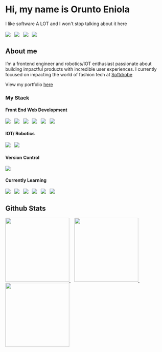 # Hi, my name is Orunto Eniola
I like software A LOT and I won't stop talking about it here
\
\
[<img src='https://img.shields.io/badge/LinkedIn-0077B5?style=for-the-badge&logo=linkedin&logoColor=white'/>](https://www.linkedin.com/in/eniola-orunto-40b904179/)
&nbsp; 
[<img src='https://img.shields.io/badge/Twitter-1DA1F2?style=for-the-badge&logo=twitter&logoColor=white'/>](https://twitter.com/0runto)
&nbsp;
[<img src='https://img.shields.io/badge/dev.to-0A0A0A?style=for-the-badge&logo=devdotto&logoColor=white'/>](https://dev.to/orunto)
&nbsp;
[<img src='https://img.shields.io/badge/Medium-12100E?style=for-the-badge&logo=medium&logoColor=white'/>](https://medium.com/orunto)&nbsp; 

## About me
I’m a frontend engineer and robotics/IOT enthusiast passionate about building impactful products with incredible user experiences. I currently focused on impacting the world of fashion tech at [Softdrobe](https://softdrobe.com)

View my portfolio <a href="https://orunto-dot-dev.vercel.app">here</a>

### My Stack
#### Front End Web Development
<img src='https://img.shields.io/badge/React-20232A?style=for-the-badge&logo=react&logoColor=61DAFB'/>
&nbsp;
<img src='https://img.shields.io/badge/next.js-000000?style=for-the-badge&logo=nextdotjs&logoColor=white'/>
&nbsp; 
<img src='https://img.shields.io/badge/Tailwind_CSS-38B2AC?style=for-the-badge&logo=tailwind-css&logoColor=white'/>
&nbsp; 
<img src='https://img.shields.io/badge/Sass-CC6699?style=for-the-badge&logo=sass&logoColor=white'/>
&nbsp; 
<img src='https://img.shields.io/badge/Framer-black?style=for-the-badge&logo=framer&logoColor=blue'/>
&nbsp; 
<img src='https://img.shields.io/badge/Vite-B73BFE?style=for-the-badge&logo=vite&logoColor=FFD62E'/>

#### IOT/ Robotics
<img src='https://img.shields.io/badge/Arduino-00979D?style=for-the-badge&logo=Arduino&logoColor=white'/>
&nbsp; 
<img src='https://img.shields.io/badge/Lua-2C2D72?style=for-the-badge&logo=lua&logoColor=white'/>
&nbsp; 

#### Version Control
<img src='https://img.shields.io/badge/GIT-E44C30?style=for-the-badge&logo=git&logoColor=white'/>

#### Currently Learning
<img src='https://img.shields.io/badge/Raspberry%20Pi-A22846?style=for-the-badge&logo=Raspberry%20Pi&logoColor=white'/>
&nbsp; 
<img src='https://img.shields.io/badge/Java-ED8B00?style=for-the-badge&logo=java&logoColor=white'/>
&nbsp; 
<img src='https://img.shields.io/badge/Node.js-339933?style=for-the-badge&logo=nodedotjs&logoColor=white'/>
&nbsp; 
<img src='https://img.shields.io/badge/TypeScript-007ACC?style=for-the-badge&logo=typescript&logoColor=white'/>
&nbsp; 
<img src='https://img.shields.io/badge/Vue.js-35495E?style=for-the-badge&logo=vuedotjs&logoColor=4FC08D'/>
&nbsp; 
<img src='https://img.shields.io/badge/MySQL-005C84?style=for-the-badge&logo=mysql&logoColor=white'/>

## Github Stats
  <a href="https://github.com/mmpacker/github-readme-stats">
    <img height=200 src="https://github-readme-stats.vercel.app/api?username=orunto&theme=vision-friendly-dark&show_icons=true" />
  </a>&nbsp&nbsp
  <a href="https://git.io/streak-stats">
    <img height=200 src="http://github-readme-streak-stats.herokuapp.com?user=orunto&theme=dark&background=000000" />
  </a>&nbsp&nbsp
  <a href="https://github.com/mmpacker/github-readme-stats">
    <img height=200 src="https://github-readme-stats.vercel.app/api/top-langs/?username=orunto&theme=vision-friendly-dark" />
  </a>






